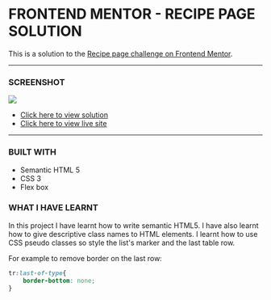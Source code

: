 # FRONTEND MENTOR - RECIPE PAGE SOLUTION

This is a solution to the [Recipe page challenge on Frontend Mentor](https://www.frontendmentor.io/challenges/recipe-page-KiTsR8QQKm).

---
### SCREENSHOT
![](https://recipe-b63-page.netlify.app/)

- [Click here to view solution](https://github.com/Ephy-kimotho/Recipe-page)
- [Click here to view live site](https://recipe-b63-page.netlify.app/)

---
### BUILT WITH

- Semantic HTML 5
- CSS 3
- Flex box

### WHAT I HAVE LEARNT
In this project I have learnt how to write semantic HTML5. I have also learnt how to give descriptive class names to HTML elements. I learnt how to use CSS pseudo classes so style the 
list's marker and the last table row.

For example to remove border on the last row:
```CSS
tr:last-of-type{
    border-bottom: none;
}
```